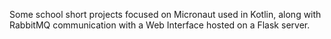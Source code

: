 Some school short projects focused on Micronaut used in Kotlin, along with RabbitMQ communication with a Web Interface hosted on a Flask server.

